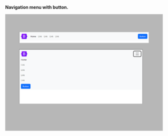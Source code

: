 **Navigation menu with button.**

<img src="screenshot.png" alt="webkit-pro" style="width: 800px;">
